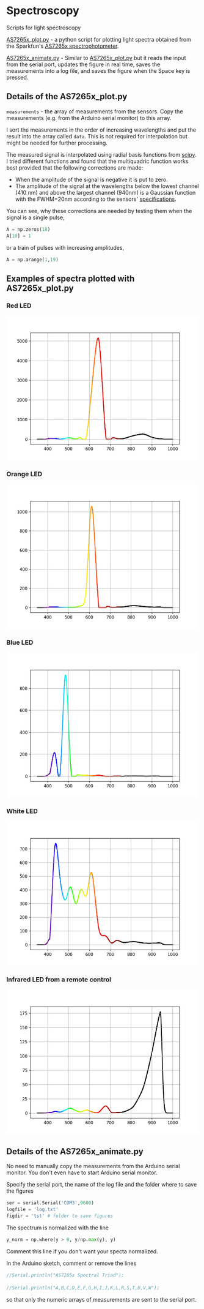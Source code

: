 # Spectroscopy
Scripts for light spectroscopy

[AS7265x_plot.py](https://github.com/burubaxair/spectroscopy/blob/master/AS7265x_plot.py) - a python script for plotting light spectra obtained from the Sparkfun's [AS7265x spectrophotometer](https://www.sparkfun.com/products/15050).

[AS7265x_animate.py](https://github.com/burubaxair/spectroscopy/blob/master/AS7265x_animate.py) - Similar to [AS7265x_plot.py](https://github.com/burubaxair/spectroscopy/blob/master/AS7265x_plot.py) but it reads the input from the serial port, updates the figure in real time, saves the measurements into a log file, and saves the figure when the Space key is pressed. 

## Details of the AS7265x_plot.py

`measurements` - the array of measurements from the sensors. Copy the measurements (e.g. from the Arduino serial monitor) to this array.

I sort the measurements in the order of increasing wavelengths and put the result into the array called `data`. This is not required for interpolation but might be needed for further processing.

The measured signal is interpolated using radial basis functions from [scipy](https://docs.scipy.org/doc/scipy/reference/generated/scipy.interpolate.Rbf.html). I tried different functions and found that the multiquadric function works best provided that the following corrections are made:

* When the amplitude of the signal is negative it is put to zero.
* The amplitude of the signal at the wavelengths below the lowest channel (410 nm) and above the largest channel (940nm) is a Gaussian function with the FWHM=20nm according to the sensors' [specifications](https://cdn.sparkfun.com/assets/learn_tutorials/8/3/0/AS7265x_Datasheet.pdf).

You can see, why these corrections are needed by testing them when the signal is a single pulse,

```python
A = np.zeros(18)
A[10] = 1
```

or a train of pulses with increasing amplitudes,

```python
A = np.arange(1,19)
```

## Examples of spectra plotted with AS7265x_plot.py
### Red LED
![](/images/AS7265x_RED.png)
### Orange LED
![](/images/AS7265x_ORANGE.png)
### Blue LED
![](/images/AS7265x_BLUE.png)
### White LED
![](/images/AS7265x_WHITE.png)
### Infrared LED from a remote control
![](/images/AS7265x_IR.png)

## Details of the AS7265x_animate.py

No need to manually copy the measurements from the Arduino serial monitor. You don't even have to start Arduino serial monitor.

Specify the serial port, the name of the log file and the folder where to save the figures

```python
ser = serial.Serial('COM3',9600)
logfile = 'log.txt'
figdir = 'tst' # folder to save figures
```

The spectrum is normalized with the line

```python
y_norm = np.where(y > 0, y/np.max(y), y)
```

Comment this line if you don't want your specta normalized.

In the Arduino sketch, comment or remove the lines

```C++
//Serial.println("AS7265x Spectral Triad");

//Serial.println("A,B,C,D,E,F,G,H,I,J,K,L,R,S,T,U,V,W");
```
so that only the numeric arrays of measurements are sent to the serial port.
